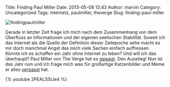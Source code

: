 Title: Finding Paul Miller
Date: 2013-05-08 13:43
Author: marvin
Category: Uncategorized
Tags: internetz, paulmiller, theverge
Slug: finding-paul-miller

![findingpaulmiller]({static}/images/findingpaulmiller.png)

Gerade in letzter Zeit frage ich mich nach dem Zusammenhang von dem
Überfluss an Informationen und der eigenen seelischen Stabilität. Soweit
ich das Internet als die Quelle der Definition dieser Zeitepoche sehe
macht es mir doch manchmal Angst das mich viele Sachen einfach
auffressen. Könnte ich es schaffen ein Jahr ohne Internet zu leben? Und
will ich das überhaupt? Paul Miller von The Verge hat es
[gewagt](http://www.theverge.com/2012/4/30/2988798/paul-miller-year-without-internet).
Den Ausstieg! Nun ist das Jahr rum und ich frage mich was für großartige
Katzenbilder und Meme er alles
[verpasst](http://www.theverge.com/2013/5/3/4297870/offline-how-to-use-the-internet/in/2771566)
hat.

{% youtube 2PEALS5IJe4 %}

